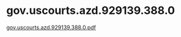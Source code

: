 # gov.uscourts.azd.929139.388.0

[gov.uscourts.azd.929139.388.0.pdf](gov%20uscourts%20azd%20929139%20388%200%2080185809ef7044f6b980e5bb44840ae5/gov.uscourts.azd.929139.388.0.pdf)